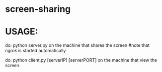 # screen-sharing
# USAGE:

do: python server.py on the machine that shares the screen #note that ngrok is started automatically 

do: python client.py [serverIP] [serverPORT] on the machine that view the screen
